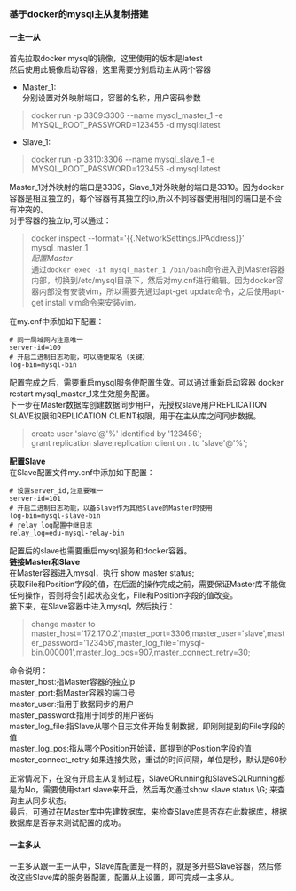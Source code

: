 ### 基于docker的mysql主从复制搭建 
#### 一主一从
首先拉取docker mysql的镜像，这里使用的版本是latest  
然后使用此镜像启动容器，这里需要分别启动主从两个容器  
* Master_1:  
分别设置对外映射端口，容器的名称，用户密码参数  
> docker run -p 3309:3306 --name mysql_master_1 -e MYSQL_ROOT_PASSWORD=123456 -d mysql:latest  
* Slave_1:  
> docker run -p 3310:3306 --name mysql_slave_1 -e MYSQL_ROOT_PASSWORD=123456 -d mysql:latest     

Master_1对外映射的端口是3309，Slave_1对外映射的端口是3310。因为docker容器是相互独立的，每个容器有其独立的ip,所以不同容器使用相同的端口是不会有冲突的。  
对于容器的独立ip,可以通过：  
> docker inspect --format='{{.NetworkSettings.IPAddress}}' mysql_master_1  
*配置Master*  
通过```docker exec -it mysql_master_1 /bin/bash```命令进入到Master容器内部，切换到/etc/mysql目录下，然后对my.cnf进行编辑。因为docker容器内部没有安装vim，所以需要先通过apt-get update命令，之后使用apt-get install vim命令来安装vim。  

在my.cnf中添加如下配置：  
```  
# 同一局域网内注意唯一
server-id=100
# 开启二进制日志功能，可以随便取名（关键）
log-bin=mysql-bin
```    

配置完成之后，需要重启mysql服务使配置生效。可以通过重新启动容器 docker restart mysql_master_1来生效服务配置。  
下一步在Master数据库创建数据同步用户，先授权slave用户REPLICATION SLAVE权限和REPLICATION CLIENT权限，用于在主从库之间同步数据。  
> create user 'slave'@'%' identified by '123456';  
> grant replication slave,replication client on *.* to 'slave'@'%';    

**配置Slave**  
在Slave配置文件my.cnf中添加如下配置：  
```  
# 设置server_id,注意要唯一
server-id=101
# 开启二进制日志功能，以备Slave作为其他Slave的Master时使用
log-bin=mysql-slave-bin
# relay_log配置中继日志
relay_log=edu-mysql-relay-bin
```      

配置后的slave也需要重启mysql服务和docker容器。  
**链接Master和Slave**    
在Master容器进入mysql，执行 show master status;  
获取File和Position字段的值，在后面的操作完成之前，需要保证Master库不能做任何操作，否则将会引起状态变化，File和Position字段的值改变。  
接下来，在Slave容器中进入mysql，然后执行：  
> change master to master_host='172.17.0.2',master_port=3306,master_user='slave',master_password='123456',master_log_file='mysql-bin.000001',master_log_pos=907,master_connect_retry=30;     

命令说明：  
master_host:指Master容器的独立ip  
master_port:指Master容器的端口号  
master_user:指用于数据同步的用户  
master_password:指用于同步的用户密码  
master_log_file:指Slave从哪个日志文件开始复制数据，即刚刚提到的File字段的值  
master_log_pos:指从哪个Position开始读，即提到的Position字段的值  
master_connect_retry:如果连接失败，重试的时间间隔，单位是秒，默认是60秒    

正常情况下，在没有开启主从复制过程，SlaveORunning和SlaveSQLRunning都是为No，需要使用start slave来开启，然后再次通过show slave status \G; 来查询主从同步状态。  
最后，可通过在Master库中先建数据库，来检查Slave库是否存在此数据库，根据数据库是否存来测试配置的成功。  
#### 一主多从  
一主多从跟一主一从中，Slave库配置是一样的，就是多开些Slave容器，然后修改这些Slave库的服务器配置，配置从上设置，即可完成一主多从。  

